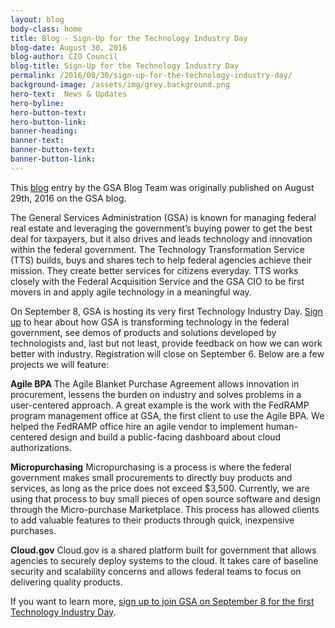 ```yaml
---
layout: blog
body-class: home
title: Blog - Sign-Up for the Technology Industry Day
blog-date: August 30, 2016
blog-author: CIO Council 
blog-title: Sign-Up for the Technology Industry Day
permalink: /2016/08/30/sign-up-for-the-technology-industry-day/
background-image: /assets/img/grey.background.png
hero-text:  News & Updates
hero-byline:
hero-button-text: 
hero-button-link: 
banner-heading: 
banner-text: 
banner-button-text: 
banner-button-link: 
---
```

This <A HREF="https://gsablogs.gsa.gov/gsablog/2016/08/29/sign-up-for-the-technology-industry-day/">blog</A> entry by the GSA Blog Team was originally published on August 29th, 2016 on the GSA blog.

The General Services Administration (GSA) is known for managing federal real estate and leveraging the government’s buying power to get the best deal for taxpayers, but it also drives and leads technology and innovation within the federal government. The Technology Transformation Service (TTS) builds, buys and shares tech to help federal agencies achieve their mission. They create better services for citizens everyday. TTS works closely with the Federal Acquisition Service and the GSA CIO to be first movers in and apply agile technology in a meaningful way.

On September 8, GSA is hosting its very first Technology Industry Day. <A HREF="http://www.eventbrite.com/e/gsa-technology-industry-day-registration-27199447279">Sign up</A> to hear about how GSA is transforming technology in the federal government, see demos of products and solutions developed by technologists and, last but not least, provide feedback on how we can work better with industry. Registration will close on September 6. Below are a few projects we will feature:

<B>Agile BPA</B>
The Agile Blanket Purchase Agreement allows innovation in procurement, lessens the burden on industry and solves problems in a user-centered approach. A great example is the work with the FedRAMP program management office at GSA, the first client to use the Agile BPA. We helped the FedRAMP office hire an agile vendor to implement human-centered design and build a public-facing dashboard about cloud authorizations.

<B>Micropurchasing</B>
Micropurchasing is a process is where the federal government makes small procurements to directly buy products and services, as long as the price does not exceed $3,500. Currently, we are using that process to buy small pieces of open source software and design through the Micro-purchase Marketplace. This process has allowed clients to add valuable features to their products through quick, inexpensive purchases.

<B>Cloud.gov</B>
Cloud.gov is a shared platform built for government that allows agencies to securely deploy systems to the cloud. It takes care of baseline security and scalability concerns and allows federal teams to focus on delivering quality products.

If you want to learn more, <A HREF="http://www.eventbrite.com/e/gsa-technology-industry-day-registration-27199447279">sign up to join GSA on September 8 for the first Technology Industry Day</A>.
